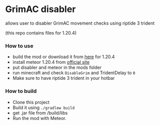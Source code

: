 # GrimAC disabler

allows user to disabler GrimAC movement checks using riptide 3 trident

(this repo contains files for 1.20.4)

### How to use 
- build the mod or download it from [here](https://github.com/ImNotDeadYet/grim-trident/releases/tag/1.0.1) for 1.20.4
- install meteor 1.20.4 from [official site](https://meteorclient.com/download)
- put disabler and meteor in the mods folder
- run minecraft and check `DisableGrim` and TridentDelay to `0`
- Make sure to have riptide 3 trident in your hotbar



### How to build
- Clone this project
- Build it using `./gradlew build`
- get .jar file from /build/libs
- Run the mod with Meteor.
